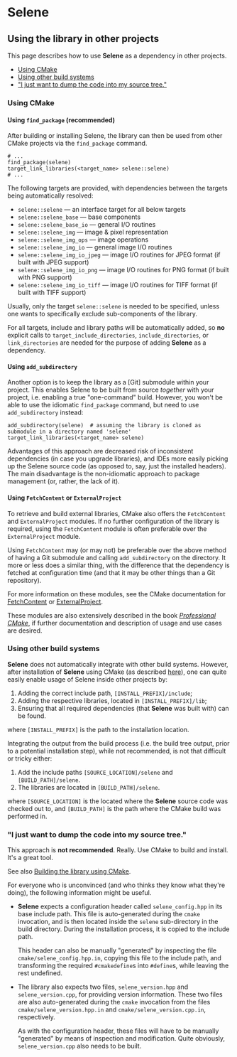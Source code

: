 # Selene

## Using the library in other projects

This page describes how to use **Selene** as a dependency in other projects.

* [Using CMake](#section_cmake)
* [Using other build systems](#section_other_build_systems)
* ["I just want to dump the code into my source tree."](#section_dump_code)

### <a name="section_cmake"></a>Using CMake

#### Using `find_package` (recommended)

After building or installing Selene, the library can then be used from other CMake projects via the
`find_package` command.

    # ...
    find_package(selene)
    target_link_libraries(<target_name> selene::selene)
    # ...

The following targets are provided, with dependencies between the targets being automatically resolved:

* `selene::selene` &mdash; an interface target for all below targets
* `selene::selene_base` &mdash; base components
* `selene::selene_base_io` &mdash; general I/O routines
* `selene::selene_img` &mdash; image &amp; pixel representation
* `selene::selene_img_ops` &mdash; image operations
* `selene::selene_img_io` &mdash; general image I/O routines
* `selene::selene_img_io_jpeg` &mdash; image I/O routines for JPEG format (if built with JPEG support)
* `selene::selene_img_io_png` &mdash; image I/O routines for PNG format (if built with PNG support)
* `selene::selene_img_io_tiff` &mdash; image I/O routines for TIFF format (if built with TIFF support)

Usually, only the target `selene::selene` is needed to be specified, unless one wants to specifically exclude
sub-components of the library.

For all targets, include and library paths will be automatically added, so **no** explicit calls to
`target_include_directories`, `include_directories`, or `link_directories` are needed for the purpose of adding
**Selene** as a dependency.

#### Using `add_subdirectory`

Another option is to keep the library as a [Git] submodule within your project.
This enables Selene to be built from source *together* with your project, i.e. enabling a true "one-command" build.
However, you won't be able to use the idiomatic `find_package` command, but need to use `add_subdirectory`
instead:

    add_subdirectory(selene)  # assuming the library is cloned as submodule in a directory named 'selene'
    target_link_libraries(<target_name> selene)

Advantages of this approach are decreased risk of inconsistent dependencies (in case you upgrade libraries),
and IDEs more easily picking up the Selene source code (as opposed to, say, just the installed headers).
The main disadvantage is the non-idiomatic approach to package management (or, rather, the lack of it).

#### Using `FetchContent` or `ExternalProject`

To retrieve and build external libraries, CMake also offers the `FetchContent` and `ExternalProject` modules.
If no further configuration of the library is required, using the `FetchContent` module is often preferable over
the `ExternalProject` module.

Using `FetchContent` may (or may not) be preferable over the above method of having a Git submodule and calling
`add_subdirectory` on the directory.
It more or less does a similar thing, with the difference that the dependency is fetched at configuration time
(and that it may be other things than a Git repository).

For more information on these modules, see the CMake documentation for
[FetchContent](https://cmake.org/cmake/help/latest/module/FetchContent.html) or
[ExternalProject](https://cmake.org/cmake/help/latest/module/ExternalProject.html). 

These modules are also extensively described in the book
[*Professional CMake*](https://crascit.com/professional-cmake/), if further documentation and description of
usage and use cases are desired.

### <a name="section_other_build_systems"></a>Using other build systems

**Selene** does not automatically integrate with other build systems.
However, after installation of **Selene** using CMake (as described [here](installation.md)), one can quite
easily enable usage of Selene inside other projects by:

1) Adding the correct include path, `[INSTALL_PREFIX]/include`;
2) Adding the respective libraries, located in `[INSTALL_PREFIX]/lib`;
3) Ensuring that all required dependencies (that **Selene** was built with) can be found.

where `[INSTALL_PREFIX]` is the path to the installation location.

Integrating the output from the build process (i.e. the build tree output, prior to a potential installation step),
while not recommended, is not that difficult or tricky either:

1) Add the include paths `[SOURCE_LOCATION]/selene` and `[BUILD_PATH]/selene`.
2) The libraries are located in `[BUILD_PATH]/selene`.

where `[SOURCE_LOCATION]` is the located where the **Selene** source code was checked out to, and `[BUILD_PATH]`
is the path where the CMake build was performed in.


### <a name="section_dump_code"></a>"I just want to dump the code into my source tree."

This approach is **not recommended**.
Really.
Use CMake to build and install.
It's a great tool.

See also [Building the library using CMake](building.md).

For everyone who is unconvinced (and who thinks they know what they're doing), the following information
might be useful.

* **Selene** expects a configuration header called `selene_config.hpp` in its base include path.
  This file is auto-generated during the `cmake` invocation, and is then located inside the `selene` sub-directory
  in the build directory.
  During the installation process, it is copied to the include path.
  
  This header can also be manually "generated" by inspecting the file `cmake/selene_config.hpp.in`, copying this
  file to the include path, and transforming the required `#cmakedefine`s into `#define`s, while leaving
  the rest undefined.

* The library also expects two files, `selene_version.hpp` and `selene_version.cpp`, for providing version
  information.
  These two files are also auto-generated during the `cmake` invocation from the files 
  `cmake/selene_version.hpp.in` and `cmake/selene_version.cpp.in`, respectively.
  
  As with the configuration header, these files will have to be manually "generated" by means of inspection and
  modification.
  Quite obviously, `selene_version.cpp` also needs to be built.
